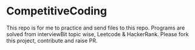 # CompetitiveCoding
This repo is for me to practice and send files to this repo.
Programs are solved from interviewBit topic wise, Leetcode & HackerRank.
Please fork this project, contribute and raise PR. 
